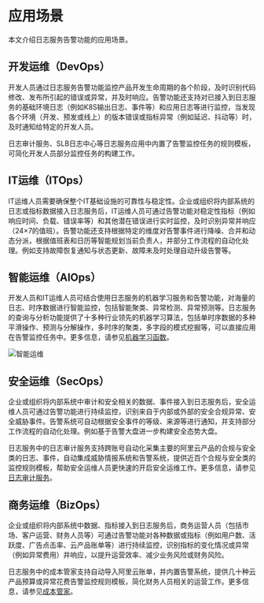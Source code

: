 # 应用场景

本文介绍日志服务告警功能的应用场景。

## 开发运维（DevOps）

开发人员通过日志服务告警功能监控产品开发生命周期的各个阶段，及时识别代码修改、发布所引起的错误或异常，并及时响应。告警功能还支持对已接入到日志服务的基础环境日志（例如K8S输出日志、事件等）和应用日志等进行监控，当发现各个环境（开发、预发或线上）的版本错误或指标异常（例如延迟、抖动等）时，及时通知给特定的开发人员。

日志审计服务、SLB日志中心等日志服务应用中内置了告警监控任务的规则模板，可简化开发人员部分监控任务的构建工作。

## IT运维（ITOps）

IT运维人员需要确保整个IT基础设施的可靠性与稳定性。企业或组织将内部系统的日志或指标数据接入日志服务后，IT运维人员可通过告警功能对稳定性指标（例如响应时间、负载、错误率等）和其他潜在错误进行实时监控，及时识别异常并响应（24×7的值班）。告警功能还支持根据特定的维度对告警事件进行降噪、合并和动态分派，根据值班表和日历等智能规划当前负责人，并部分工作流程的自动化处理。例如支持故障恢复通知与状态更新、故障未及时处理自动升级告警等。

## 智能运维（AIOps）

开发人员和IT运维人员可结合使用日志服务的机器学习服务和告警功能，对海量的日志、时序数据进行智能监控，包括智能聚类、异常检测、异常预测等。日志服务的查询与分析功能提供了十多种行业领先的机器学习算法，包括单时序数据的多种平滑操作、预测与分解操作，多时序的聚类，多字段的模式挖掘等，可以直接应用在告警监控任务中。更多信息，请参见[机器学习函数](/intl.zh-CN/查询与分析/机器学习语法与函数/概述.md)。

![智能运维](https://static-aliyun-doc.oss-accelerate.aliyuncs.com/assets/img/zh-CN/7285397161/p261935.png)

## 安全运维（SecOps）

企业或组织将内部系统中审计和安全相关的数据、事件接入到日志服务后，安全运维人员可通过告警功能进行持续监控，识别来自于内部或外部的安全合规异常、安全威胁事件。告警系统可自动根据安全事件的等级、来源等进行通知，并支持部分工作流程的自动化处理。例如基于告警大盘进一步构建安全态势大盘。

日志服务中的日志审计服务支持跨账号自动化采集主要的阿里云产品的合规与安全类的日志、事件，自动集成威胁情报系统和告警系统，提供近百个合规与安全类的监控规则模板，帮助安全运维人员更快速的开启安全运维工作。更多信息，请参见[日志审计服务](/intl.zh-CN/应用中心（App）/日志审计服务/简介.md)。

## 商务运维（BizOps）

企业或组织将内部系统中数据、指标接入到日志服务后，商务运营人员（包括市场、客户运营、财务人员等）可通过告警功能对各种数据或指标（例如用户数、活跃度、广告点击率、云产品账单等）进行持续监控，识别指标的变化情况或异常（例如异常费用）并响应，以提升运营效率、减少业务风险或财务风险。

日志服务中的成本管家支持自动导入阿里云账单，并内置告警系统，提供几十种云产品预算或异常花费告警监控规则模板，简化财务人员相关的运营工作。更多信息，请参见[成本管家](/intl.zh-CN/应用中心（App）/成本管家/成本管家.md)。

